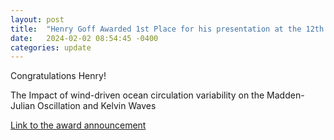```yaml
---
layout: post
title:  "Henry Goff Awarded 1st Place for his presentation at the 12th Symposium on the Madden-Julian Oscillation and Sub-Seasonal Monsoon Variability "
date:   2024-02-02 08:54:45 -0400
categories: update
---
```



Congratulations Henry!


 The Impact of wind-driven ocean circulation variability on the Madden-Julian Oscillation and Kelvin Waves[](https://ams.confex.com/ams/104ANNUAL/meetingapp.cgi/Paper/433904)

[Link to the award announcement](https://twitter.com/JenneySci/status/1753484600243097899)